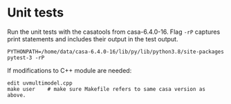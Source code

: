 # Unit tests

Run the unit tests with the casatools from casa-6.4.0-16. Flag `-rP`
captures print statements and includes their output in the test
output.

``` shell
PYTHONPATH=/home/data/casa-6.4.0-16/lib/py/lib/python3.8/site-packages pytest-3 -rP
```

If modifications to C++ module are needed:

``` shell
edit uvmultimodel.cpp
make user    # make sure Makefile refers to same casa version as above.
```
